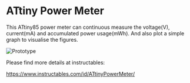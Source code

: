# ATtiny Power Meter
This ATtiny85 power meter can continuous measure the voltage(V), current(mA) and accumulated power usage(mWh). And also plot a simple graph to visualise the figures.

![Prototype](https://cdn.instructables.com/FWR/OMNJ/J48PXWVB/FWROMNJJ48PXWVB.RECTANGLE1.jpg)

Please find more details at instructables:

https://www.instructables.com/id/ATtinyPowerMeter/
